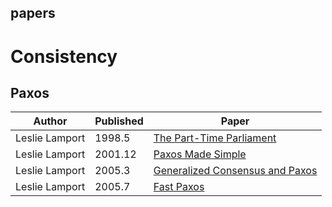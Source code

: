 papers
-------

# Consistency

## Paxos

|Author|Published|Paper|
|---|---|---|
| Leslie Lamport | 1998.5 | [The Part-Time Parliament](https://www.microsoft.com/en-us/research/uploads/prod/2016/12/The-Part-Time-Parliament.pdf) |
| Leslie Lamport | 2001.12 | [Paxos Made Simple](https://lamport.azurewebsites.net/pubs/paxos-simple.pdf) |
| Leslie Lamport | 2005.3 |[Generalized Consensus and Paxos](https://www.microsoft.com/en-us/research/wp-content/uploads/2016/02/tr-2005-33.pdf) |
| Leslie Lamport | 2005.7 |[Fast Paxos](https://www.microsoft.com/en-us/research/wp-content/uploads/2016/02/tr-2005-112.pdf)|
